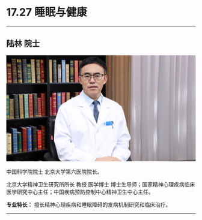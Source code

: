 # 17.27 睡眠与健康

---

## 陆林 院士

![1683955820105](image/c17_027/1683955820105.png)

中国科学院院士 北京大学第六医院院长。

北京大学精神卫生研究所所长 教授 医学博士 博士生导师；国家精神心理疾病临床医学研究中心主任；中国疾病预防控制中心精神卫生中心主任。


**专业特长：** 擅长精神心理疾病和睡眠障碍的发病机制研究和临床治疗。

---
